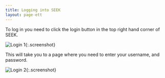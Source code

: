 ```yaml
---
title: Logging into SEEK
layout: page-ett
---
```



To log in you need to click the login button in the top right hand corner of SEEK.

![Login 1](/images/user-guide/login_1.png){:.screenshot}

This will take you to a page where you need to enter your username, and password.

![Login 2](/images/user-guide/login_2.png){:.screenshot}